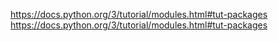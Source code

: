 https://docs.python.org/3/tutorial/modules.html#tut-packages
https://docs.python.org/3/tutorial/modules.html#tut-packages